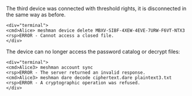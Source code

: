 
The third device was connected with threshold rights, it is disconnected in the same
way as before.


~~~~
<div="terminal">
<cmd>Alice> meshman device delete MBXV-SIBF-4XEW-4EVE-7URW-F6VT-NTX3
<rsp>ERROR - Cannot access a closed file.
</div>
~~~~

The device can no longer access the password catalog or decrypt files:


~~~~
<div="terminal">
<cmd>Alice3> meshman account sync
<rsp>ERROR - The server returned an invalid response.
<cmd>Alice3> meshman dare decode ciphertext.dare plaintext3.txt
<rsp>ERROR - A cryptographic operation was refused.
</div>
~~~~


